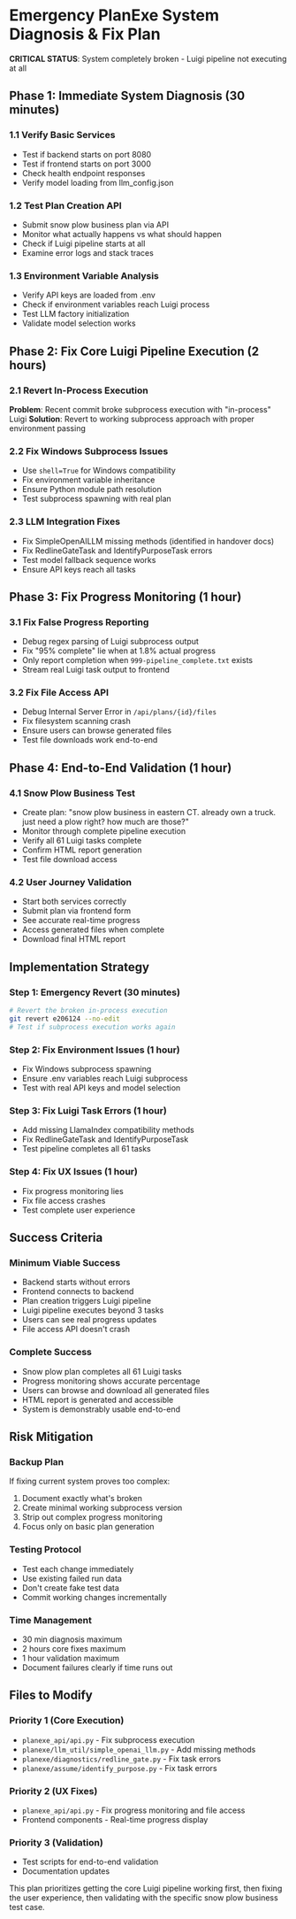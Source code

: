 # Emergency PlanExe System Diagnosis & Fix Plan

**CRITICAL STATUS**: System completely broken - Luigi pipeline not executing at all

## Phase 1: Immediate System Diagnosis (30 minutes)

### 1.1 Verify Basic Services
- Test if backend starts on port 8080
- Test if frontend starts on port 3000
- Check health endpoint responses
- Verify model loading from llm_config.json

### 1.2 Test Plan Creation API
- Submit snow plow business plan via API
- Monitor what actually happens vs what should happen
- Check if Luigi pipeline starts at all
- Examine error logs and stack traces

### 1.3 Environment Variable Analysis
- Verify API keys are loaded from .env
- Check if environment variables reach Luigi process
- Test LLM factory initialization
- Validate model selection works

## Phase 2: Fix Core Luigi Pipeline Execution (2 hours)

### 2.1 Revert In-Process Execution
**Problem**: Recent commit broke subprocess execution with "in-process" Luigi
**Solution**: Revert to working subprocess approach with proper environment passing

### 2.2 Fix Windows Subprocess Issues
- Use `shell=True` for Windows compatibility
- Fix environment variable inheritance
- Ensure Python module path resolution
- Test subprocess spawning with real plan

### 2.3 LLM Integration Fixes
- Fix SimpleOpenAILLM missing methods (identified in handover docs)
- Fix RedlineGateTask and IdentifyPurposeTask errors
- Test model fallback sequence works
- Ensure API keys reach all tasks

## Phase 3: Fix Progress Monitoring (1 hour)

### 3.1 Fix False Progress Reporting
- Debug regex parsing of Luigi subprocess output
- Fix "95% complete" lie when at 1.8% actual progress
- Only report completion when `999-pipeline_complete.txt` exists
- Stream real Luigi task output to frontend

### 3.2 Fix File Access API
- Debug Internal Server Error in `/api/plans/{id}/files`
- Fix filesystem scanning crash
- Ensure users can browse generated files
- Test file downloads work end-to-end

## Phase 4: End-to-End Validation (1 hour)

### 4.1 Snow Plow Business Test
- Create plan: "snow plow business in eastern CT. already own a truck. just need a plow right? how much are those?"
- Monitor through complete pipeline execution
- Verify all 61 Luigi tasks complete
- Confirm HTML report generation
- Test file download access

### 4.2 User Journey Validation
- Start both services correctly
- Submit plan via frontend form
- See accurate real-time progress
- Access generated files when complete
- Download final HTML report

## Implementation Strategy

### Step 1: Emergency Revert (30 minutes)
```bash
# Revert the broken in-process execution
git revert e206124 --no-edit
# Test if subprocess execution works again
```

### Step 2: Fix Environment Issues (1 hour)
- Fix Windows subprocess spawning
- Ensure .env variables reach Luigi subprocess
- Test with real API keys and model selection

### Step 3: Fix Luigi Task Errors (1 hour)
- Add missing LlamaIndex compatibility methods
- Fix RedlineGateTask and IdentifyPurposeTask
- Test pipeline completes all 61 tasks

### Step 4: Fix UX Issues (1 hour)
- Fix progress monitoring lies
- Fix file access crashes
- Test complete user experience

## Success Criteria

### Minimum Viable Success
- Backend starts without errors
- Frontend connects to backend
- Plan creation triggers Luigi pipeline
- Luigi pipeline executes beyond 3 tasks
- Users can see real progress updates
- File access API doesn't crash

### Complete Success
- Snow plow plan completes all 61 Luigi tasks
- Progress monitoring shows accurate percentage
- Users can browse and download all generated files
- HTML report is generated and accessible
- System is demonstrably usable end-to-end

## Risk Mitigation

### Backup Plan
If fixing current system proves too complex:
1. Document exactly what's broken
2. Create minimal working subprocess version
3. Strip out complex progress monitoring
4. Focus only on basic plan generation

### Testing Protocol
- Test each change immediately
- Use existing failed run data
- Don't create fake test data
- Commit working changes incrementally

### Time Management
- 30 min diagnosis maximum
- 2 hours core fixes maximum
- 1 hour validation maximum
- Document failures clearly if time runs out

## Files to Modify

### Priority 1 (Core Execution)
- `planexe_api/api.py` - Fix subprocess execution
- `planexe/llm_util/simple_openai_llm.py` - Add missing methods
- `planexe/diagnostics/redline_gate.py` - Fix task errors
- `planexe/assume/identify_purpose.py` - Fix task errors

### Priority 2 (UX Fixes)
- `planexe_api/api.py` - Fix progress monitoring and file access
- Frontend components - Real-time progress display

### Priority 3 (Validation)
- Test scripts for end-to-end validation
- Documentation updates

This plan prioritizes getting the core Luigi pipeline working first, then fixing the user experience, then validating with the specific snow plow business test case.